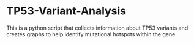 # TP53-Variant-Analysis
This is a python script that collects information about TP53 variants and creates graphs to help identify mutational hotspots within the gene.
